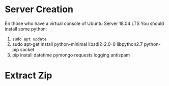 # Server Creation 
En those who have a virtual console of Ubuntu Server 18.04 LTS 
You should install some python:
1. ```sudo apt update```
2. sudo apt-get install python-minimal libsdl2-2.0-0 libpython2.7 python-pip socket
3. pip install datetime pymongo requests logging antispam

# Extract Zip










